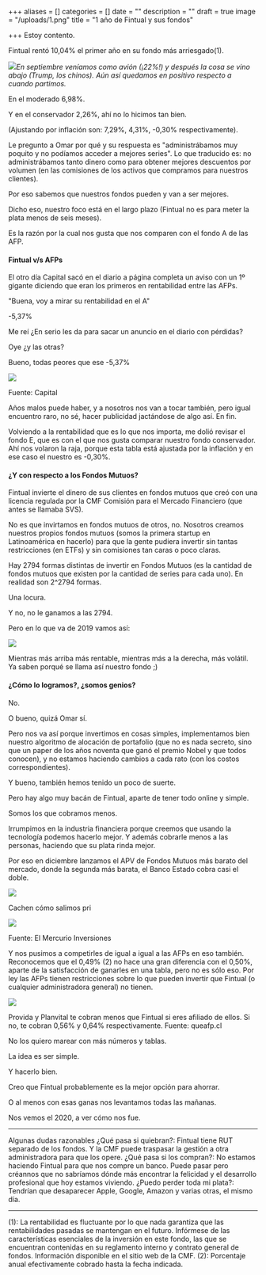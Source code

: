 +++
aliases = []
categories = []
date = ""
description = ""
draft = true
image = "/uploads/1.png"
title = "1 año de Fintual y sus fondos"

+++
Estoy contento.


Fintual rentó 10,04% el primer año en su fondo más arriesgado(1).

![](/uploads/1.png)_En septiembre veníamos como avión (¡22%!) y después la cosa se vino abajo (Trump, los chinos). Aún así quedamos en positivo respecto a cuando partimos._

En el moderado 6,98%.


Y en el conservador 2,26%, ahí no lo hicimos tan bien. 

(Ajustando por inflación son: 7,29%, 4,31%, -0,30% respectivamente).

Le pregunto a Omar por qué y su respuesta es "administrábamos muy poquito y no podíamos acceder a mejores series". Lo que traducido es: no administrábamos tanto dinero como para obtener mejores descuentos por volumen (en las comisiones de los activos que compramos para nuestros clientes).


Por eso sabemos que nuestros fondos pueden y van a ser mejores.

Dicho eso, nuestro foco está en el largo plazo (Fintual no es para meter la plata menos de seis meses). 

Es la razón por la cual nos gusta que nos comparen con el fondo A de las AFP.

#### Fintual v/s AFPs

El otro día Capital sacó en el diario a página completa un aviso con un 1º gigante diciendo que eran los primeros en rentabilidad entre las AFPs.

 "Buena, voy a mirar su rentabilidad en el A"  

\-5,37% 

Me reí ¿En serio les da para sacar un anuncio en el diario con pérdidas? 

Oye ¿y las otras? 

Bueno, todas peores que ese -5,37% 

![](/uploads/2.png)

Fuente: Capital

Años malos puede haber, y a nosotros nos van a tocar también, pero igual encuentro raro, no sé, hacer publicidad jactándose de algo así. En fin. 

Volviendo a la rentabilidad que es lo que nos importa, me dolió revisar el fondo E, que es con el que nos gusta comparar nuestro fondo conservador. Ahí nos volaron la raja, porque esta tabla está ajustada por la inflación y en ese caso el nuestro es -0,30%.  

#### ¿Y con respecto a los Fondos Mutuos? 

Fintual invierte el dinero de sus clientes en fondos mutuos que creó con una licencia regulada por la CMF Comisión para el Mercado Financiero (que antes se llamaba SVS). 

No es que invirtamos en fondos mutuos de otros, no. Nosotros creamos nuestros propios fondos mutuos (somos la primera startup en Latinoamérica en hacerlo) para que la gente pudiera invertir sin tantas restricciones (en ETFs) y sin comisiones tan caras o poco claras.  

Hay 2794 formas distintas de invertir en Fondos Mutuos (es la cantidad de fondos mutuos que existen por la cantidad de series para cada uno). En realidad son 2^2794 formas. 

Una locura. 

Y no, no le ganamos a las 2794.

 Pero en lo que va de 2019 vamos así: 

![](/uploads/3.png)

Mientras más arriba más rentable, mientras más a la derecha, más volátil. Ya saben porqué se llama así nuestro fondo ;)

#### ¿Cómo lo logramos?, ¿somos genios? 

No. 

O bueno, quizá Omar sí. 

Pero nos va así porque invertimos en cosas simples, implementamos bien nuestro algoritmo de alocación de portafolio (que no es nada secreto, sino que un paper de los años noventa que ganó el premio Nobel y que todos conocen), y no estamos haciendo cambios a cada rato (con los costos correspondientes). 

Y bueno, también hemos tenido un poco de suerte. 

Pero hay algo muy bacán de Fintual, aparte de tener todo online y simple. 

Somos los que cobramos menos. 

Irrumpimos en la industria financiera porque creemos que usando la tecnología podemos hacerlo mejor. Y además cobrarle menos a las personas, haciendo que su plata rinda mejor. 

Por eso en diciembre lanzamos el APV de Fondos Mutuos más barato del mercado, donde la segunda más barata, el Banco Estado cobra casi el doble. 

![](/uploads/4.png)

Cachen cómo salimos pri

![](/uploads/5.png)

Fuente: El Mercurio Inversiones

Y nos pusimos a competirles de igual a igual a las AFPs en eso también. Reconocemos que el 0,49% (2) no hace una gran diferencia con el 0,50%, aparte de la satisfacción de ganarles en una tabla, pero no es sólo eso. Por ley las AFPs tienen restricciones sobre lo que pueden invertir que Fintual (o cualquier administradora general) no tienen. 

![](/uploads/6.png)

Provida y Planvital te cobran menos que Fintual si eres afiliado de ellos. Si no, te cobran 0,56% y 0,64% respectivamente. Fuente: queafp.cl

No los quiero marear con más números y tablas.


La idea es ser simple.

Y hacerlo bien.

Creo que Fintual probablemente es la mejor opción para ahorrar.

O al menos con esas ganas nos levantamos todas las mañanas.

Nos vemos el 2020, a ver cómo nos fue.

***

Algunas dudas razonables
¿Qué pasa si quiebran?: Fintual tiene RUT separado de los fondos. Y la CMF puede traspasar la gestión a otra administradora para que los opere.
¿Qué pasa si los compran?: No estamos haciendo Fintual para que nos compre un banco. Puede pasar pero créannos que no sabríamos dónde más encontrar la felicidad y el desarrollo profesional que hoy estamos viviendo.
¿Puedo perder toda mi plata?: Tendrían que desaparecer Apple, Google, Amazon y varias otras, el mismo día.

***

(1): La rentabilidad es fluctuante por lo que nada garantiza que las rentabilidades pasadas se mantengan en el futuro. Infórmese de las características esenciales de la inversión en este fondo, las que se encuentran contenidas en su reglamento interno y contrato general de fondos. Información disponible en el sitio web de la CMF.
(2): Porcentaje anual efectivamente cobrado hasta la fecha indicada.